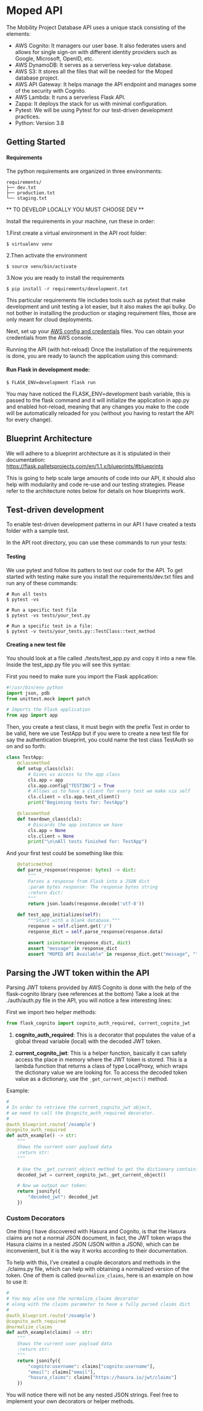 # Moped API

The Mobility Project Database API uses a unique stack consisting of the elements:

- AWS Cognito: It managers our user base. It also federates users and allows for
  single sign-on with different identity providers such as Google, Microsoft, OpenID, etc.
- AWS DynamoDB: It serves as a serverless key-value database.
- AWS S3: It stores all the files that will be needed for the Moped database project.
- AWS API Gateway: It helps manage the API endpoint and manages some of the security with Cognito.
- AWS Lambda: It runs a serverless Flask API.
- Zappa: It deploys the stack for us with minimal configuration.
- Pytest: We will be using Pytest for our test-driven development practices.
- Python: Version 3.8

## Getting Started

#### Requirements

The python requirements are organized in three environments:

```
requirements/
├── dev.txt
├── production.txt
└── staging.txt
```

** TO DEVELOP LOCALLY YOU MUST CHOOSE DEV **

Install the requirements in your machine, run these in order:

1.First create a virtual environment in the API root folder:

```
$ virtualenv venv
```

2.Then activate the environment

```
$ source venv/bin/activate
```

3.Now you are ready to install the requirements

```
$ pip install -r requirements/development.txt
```

This particular requirements file includes tools such as pytest that make development and unit testing a lot easier, but it also makes the api bulky. Do not bother in installing the production or staging requirement files, those are only meant for cloud deployments.

Next, set up your [AWS config and credentials](https://docs.aws.amazon.com/sdkref/latest/guide/file-format.html) files. You can obtain your credentials from the AWS console.

Running the API (with hot-reload)
Once the installation of the requirements is done, you are ready to launch the application using this command:

#### Run Flask in development mode:

```
$ FLASK_ENV=development flask run
```

You may have noticed the FLASK_ENV=development bash variable, this is passed to the flask command and it will initialize the application in app.py and enabled hot-reload, meaning that any changes you make to the code will be automatically reloaded for you (without you having to restart the API for every change).

## Blueprint Architecture

We will adhere to a blueprint architecture as it is stipulated in their documentation: https://flask.palletsprojects.com/en/1.1.x/blueprints/#blueprints

This is going to help scale large amounts of code into our API, it should also help with modularity and code re-use and our testing strategies. Please refer to the architecture notes below for details on how blueprints work.

## Test-driven development

To enable test-driven development patterns in our API I have created a tests folder with a sample test.

In the API root directory, you can use these commands to run your tests:

#### Testing

We use pytest and follow its patters to test our code for the API. To get started with testing make
sure you install the requirements/dev.txt files and run any of these commands:

```
# Run all tests
$ pytest -vs

# Run a specific test file
$ pytest -vs tests/your_test.py

# Run a specific test in a file:
$ pytest -v tests/your_tests.py::TestClass::test_method
```

#### Creating a new test file

You should look at a file called ./tests/test_app.py and copy it into a new file. Inside the test_app.py file you will see this syntax:

First you need to make sure you import the Flask application:

```python
#!/usr/bin/env python
import json, pdb
from unittest.mock import patch

# Imports the Flask application
from app import app
```

Then, you create a test class, it must begin with the prefix Test in order to be valid, here we use TestApp but if you were to create a new test file for say the authentication blueprint, you could name the test class TestAuth so on and so forth:

```python
class TestApp:
    @classmethod
    def setup_class(cls):
        # Gives us access to the app class
        cls.app = app
        cls.app.config["TESTING"] = True
        # Allows us to have a client for every test we make via self
        cls.client = cls.app.test_client()
        print("Beginning tests for: TestApp")

    @classmethod
    def teardown_class(cls):
        # Discards the app instance we have
        cls.app = None
        cls.client = None
        print("\n\nAll tests finished for: TestApp")
```

And your first test could be something like this:

```python
    @staticmethod
    def parse_response(response: bytes) -> dict:
        """
        Parses a response from Flask into a JSON dict
        :param bytes response: The response bytes string
        :return dict:
        """
        return json.loads(response.decode('utf-8'))

    def test_app_initializes(self):
        """Start with a blank database."""
        response = self.client.get('/')
        response_dict = self.parse_response(response.data)

        assert isinstance(response_dict, dict)
        assert "message" in response_dict
        assert "MOPED API Available" in response_dict.get("message", "")
```

## Parsing the JWT token within the API

Parsing JWT tokens provided by AWS Cognito is done with the help of the flask-cognito library (see references at the bottom) Take a look at the ./auth/auth.py file in the API, you will notice a few interesting lines:

First we import two helper methods:

```python
from flask_cognito import cognito_auth_required, current_cognito_jwt
```

1. **cognito_auth_required**: This is a decorator that populates the value of a global thread variable (local) with the decoded JWT token.

2. **current_cognito_jwt**: This is a helper function, basically it can safely access the place in memory where the JWT token is stored. This is a lambda function that returns a class of type LocalProxy, which wraps the dictionary value we are looking for. To access the decoded token value as a dictionary, use the `_get_current_object()` method.

Example:

```python
#
# In order to retrieve the current_cognito_jwt object,
# we need to call the @cognito_auth_required decorator.
#
@auth_blueprint.route('/example')
@cognito_auth_required
def auth_example() -> str:
    """
    Shows the current user payload data
    :return str:
    """

    # Use the _get_current_object method to get the dictionary containing our token:
    decoded_jwt = current_cognito_jwt._get_current_object()

    # Now we output our token:
    return jsonify({
        "decoded_jwt": decoded_jwt
    })
```

### Custom Decorators

One thing I have discovered with Hasura and Cognito, is that the Hasura claims are not a normal JSON document, in fact, the JWT token wraps the Hasura claims in a nested JSON (JSON within a JSON), which can be inconvenient, but it is the way it works according to their documentation.

To help with this, I’ve created a couple decorators and methods in the ./claims.py file, which can help with obtaining a normalized version of the token. One of them is called `@normalize_claims`, here is an example on how to use it:

```python
#
# You may also use the normalize_claims decorator
# along with the claims parameter to have a fully parsed claims dict
#
@auth_blueprint.route('/example')
@cognito_auth_required
@normalize_claims
def auth_example(claims) -> str:
    """
    Shows the current user payload data
    :return str:
    """
    return jsonify({
        "cognito:username": claims["cognito:username"],
        "email": claims["email"],
        "hasura_claims": claims["https://hasura.io/jwt/claims"]
    })
```

You will notice there will not be any nested JSON strings.
Feel free to implement your own decorators or helper methods.

